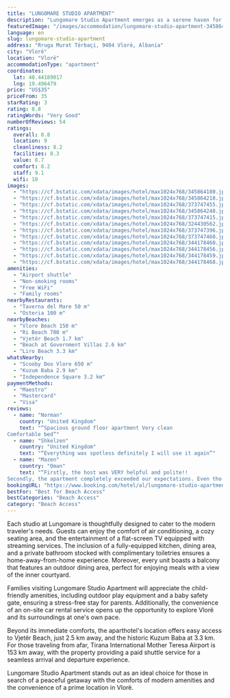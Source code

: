 ```yaml
---
title: "LUNGOMARE STUDIO APARTMENT"
description: "Lungomare Studio Apartment emerges as a serene haven for travelers seeking both tranquility and convenience in the heart of Vlorë."
featuredImage: "/images/accommodation/lungomare-studio-apartment-345864180.jpg"
language: en
slug: lungomare-studio-apartment
address: "Rruga Murat Tërbaçi, 9404 Vlorë, Albania"
city: "Vlorë"
location: "Vlorë"
accommodationType: "apartment"
coordinates:
  lat: 40.44189017
  lng: 19.496479
price: "US$35"
priceFrom: 35
starRating: 3
rating: 8.8
ratingWords: "Very Good"
numberOfReviews: 54
ratings:
  overall: 8.8
  location: 9
  cleanliness: 8.2
  facilities: 8.3
  value: 8.7
  comfort: 8.2
  staff: 9.1
  wifi: 10
images:
  - "https://cf.bstatic.com/xdata/images/hotel/max1024x768/345864180.jpg?k=c5d7e475915ad137dbc1d70e579d74a2d6051941a35424b8f19a746935777704&o=&hp=1"
  - "https://cf.bstatic.com/xdata/images/hotel/max1024x768/345864218.jpg?k=842abdc72c129e50b82077aba750d887b112af9d5f39d1995556df23ef0c7762&o=&hp=1"
  - "https://cf.bstatic.com/xdata/images/hotel/max1024x768/373747455.jpg?k=3bfa6ea4eee22c4f8e8c1bd939fcbc64229ea8d5ba3c53f2bea0e7e17f2131af&o=&hp=1"
  - "https://cf.bstatic.com/xdata/images/hotel/max1024x768/345864248.jpg?k=5cfaad44fb8c4931915878182a425436f944b6198bc9e11058aa03da1a34a543&o=&hp=1"
  - "https://cf.bstatic.com/xdata/images/hotel/max1024x768/373747415.jpg?k=7b55d25754671b6fbc14e7c99aea6c893e33ed1b352b49987cc266fb016e8d57&o=&hp=1"
  - "https://cf.bstatic.com/xdata/images/hotel/max1024x768/324430562.jpg?k=5742f8ac14bb77e18e84fb9128fe9044233861d137f7b80b62340e733254525b&o=&hp=1"
  - "https://cf.bstatic.com/xdata/images/hotel/max1024x768/373747396.jpg?k=87b38f4e1e1d748cea5a7b4ed49a94dc6c6a6d687e839e1e742f45aaf8066aa6&o=&hp=1"
  - "https://cf.bstatic.com/xdata/images/hotel/max1024x768/373747460.jpg?k=2047af65e4100bc85f7f53f3706d6c61c05d7de1adf83f182804d63d8fe08222&o=&hp=1"
  - "https://cf.bstatic.com/xdata/images/hotel/max1024x768/344178460.jpg?k=1997c6f04df3497bcff1b6b66c36b311b2b7f1eb5034baf2586ac897637a6162&o=&hp=1"
  - "https://cf.bstatic.com/xdata/images/hotel/max1024x768/344178456.jpg?k=c10ac7463ee849be73ca70e5ed48231bb5bf0fc99274fbd74cea45c9714981ac&o=&hp=1"
  - "https://cf.bstatic.com/xdata/images/hotel/max1024x768/344178459.jpg?k=5b22151bc1fbf0f1f11ed4a2d29ce65082fdc7e6c7284e4948c770935530b33e&o=&hp=1"
  - "https://cf.bstatic.com/xdata/images/hotel/max1024x768/344178468.jpg?k=f5b1db09908f079025d16c8f453fb638b81d98ec677320cd53a2f39799f5874f&o=&hp=1"
amenities:
  - "Airport shuttle"
  - "Non-smoking rooms"
  - "Free WiFi"
  - "Family rooms"
nearbyRestaurants:
  - "Taverna del Mare 50 m"
  - "Osteria 100 m"
nearbyBeaches:
  - "Vlore Beach 150 m"
  - "Ri Beach 700 m"
  - "Vjetër Beach 1.7 km"
  - "Beach at Government Villas 2.6 km"
  - "Liro Beach 3.3 km"
whatsNearby:
  - "Scooby Doo Vlore 650 m"
  - "Kuzum Baba 2.9 km"
  - "Independence Square 3.2 km"
paymentMethods:
  - "Maestro"
  - "Mastercard"
  - "Visa"
reviews:
  - name: "Norman"
    country: "United Kingdom"
    text: "“Spacious ground floor apartment Very clean
Comfortable bed”"
  - name: "Shkelzen"
    country: "United Kingdom"
    text: "“Everything was spotless definitely I will use it again”"
  - name: "Mazen"
    country: "Oman"
    text: "“Firstly, the host was VERY helpful and polite!!
Secondly, the apartment completely exceeded our expectations. Even tho it was a last minute reservation the rooms were prepared perfectly with everything we needed. The place was clean and comfy,...”"
bookingURL: "https://www.booking.com/hotel/al/lungomare-studio-apartment.en-gb.html?aid=8035640"
bestFor: "Best for Beach Access"
bestCategories: "Beach Access"
category: "Beach Access"
---
```


Each studio at Lungomare is thoughtfully designed to cater to the modern traveler's needs. Guests can enjoy the comfort of air conditioning, a cozy seating area, and the entertainment of a flat-screen TV equipped with streaming services. The inclusion of a fully-equipped kitchen, dining area, and a private bathroom stocked with complimentary toiletries ensures a home-away-from-home experience. Moreover, every unit boasts a balcony that features an outdoor dining area, perfect for enjoying meals with a view of the inner courtyard.

Families visiting Lungomare Studio Apartment will appreciate the child-friendly amenities, including outdoor play equipment and a baby safety gate, ensuring a stress-free stay for parents. Additionally, the convenience of an on-site car rental service opens up the opportunity to explore Vlorë and its surroundings at one's own pace.

Beyond its immediate comforts, the aparthotel's location offers easy access to Vjetër Beach, just 2.5 km away, and the historic Kuzum Baba at 3.3 km. For those traveling from afar, Tirana International Mother Teresa Airport is 153 km away, with the property providing a paid shuttle service for a seamless arrival and departure experience.

Lungomare Studio Apartment stands out as an ideal choice for those in search of a peaceful getaway with the comforts of modern amenities and the convenience of a prime location in Vlorë.
